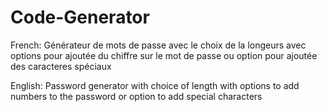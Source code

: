 # Code-Generator

French: Générateur de mots de passe avec le choix de la longeurs avec options pour ajoutée du chiffre sur le mot de passe ou option pour ajoutée des caracteres spéciaux

English: Password generator with choice of length with options to add numbers to the password or option to add special characters
